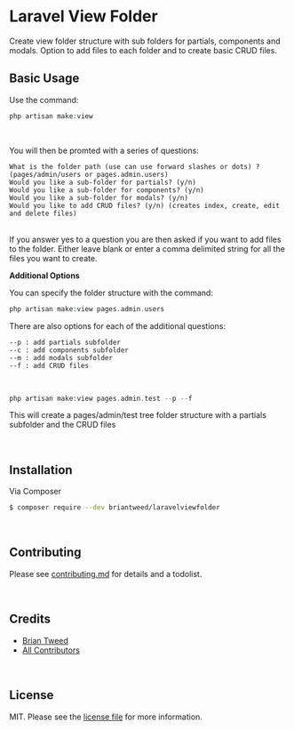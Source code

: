 # Laravel View Folder

Create view folder structure with sub folders for partials, components and modals. Option to add files to each folder and to create basic CRUD files.
  
## Basic Usage

Use the command: 
``` php
php artisan make:view
```
<br>

You will then be promted with a series of questions:
``` text
What is the folder path (use can use forward slashes or dots) ? (pages/admin/users or pages.admin.users)
Would you like a sub-folder for partials? (y/n)
Would you like a sub-folder for components? (y/n)
Would you like a sub-folder for modals? (y/n)
Would you like to add CRUD files? (y/n) (creates index, create, edit and delete files)
```
<br/>
If you answer yes to a question you are then asked if you want to add files to the folder. Either leave blank or enter a comma delimited string for all the files you want to create.

<br>

**Additional Options**

You can specify the folder structure with the command: 

``` php
php artisan make:view pages.admin.users
```

There are also options for each of the additional questions:    

``` text
--p : add partials subfolder
--c : add components subfolder
--m : add modals subfolder
--f : add CRUD files
```
<br/>


``` php
php artisan make:view pages.admin.test --p --f
```

This will create a pages/admin/test tree folder structure with a partials subfolder and the CRUD files 

<br>

  
## Installation

Via Composer

``` bash
$ composer require --dev briantweed/laravelviewfolder
```

<br/>


## Contributing

Please see [contributing.md](contributing.md) for details and a todolist.

<br/>

## Credits

- [Brian Tweed][link-author]
- [All Contributors][link-contributors]

<br/>

## License

MIT. Please see the [license file](license.md) for more information.

[ico-version]: https://img.shields.io/packagist/v/briantweed/laravelviewfolder.svg?style=flat-square
[ico-downloads]: https://img.shields.io/packagist/dt/briantweed/laravelviewfolder.svg?style=flat-square
[ico-travis]: https://img.shields.io/travis/briantweed/laravelviewfolder/master.svg?style=flat-square
[ico-styleci]: https://styleci.io/repos/12345678/shield

[link-packagist]: https://packagist.org/packages/briantweed/laravelviewfolder
[link-downloads]: https://packagist.org/packages/briantweed/laravelviewfolder
[link-travis]: https://travis-ci.org/briantweed/laravelviewfolder
[link-styleci]: https://styleci.io/repos/12345678
[link-author]: https://github.com/briantweed
[link-contributors]: ../../contributors]
